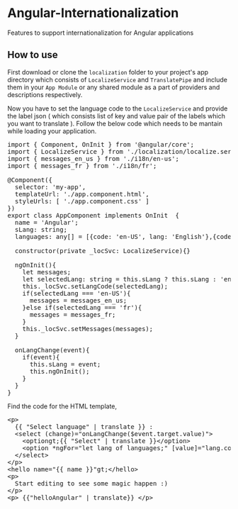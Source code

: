 # Angular-Internationalization
Features to support internationalization for Angular applications

## How to use

First download or clone the `localization` folder to your project's app directory which consists of `LocalizeService` and `TranslatePipe` and include them in your `App Module` or any shared module as a part of providers and descriptions respectively.

Now you have to set the language code to the `LocalizeService` and provide the label json ( which consists list of key and value pair of the labels which you want to translate ). Follow the below code which needs to be mantain while loading your application.

<pre>
import { Component, OnInit } from '@angular/core';
import { LocalizeService } from './localization/localize.service';
import { messages_en_us } from './i18n/en-us';
import { messages_fr } from './i18n/fr';

@Component({
  selector: 'my-app',
  templateUrl: './app.component.html',
  styleUrls: [ './app.component.css' ]
})
export class AppComponent implements OnInit  {
  name = 'Angular';
  sLang: string;
  languages: any[] = [{code: 'en-US', lang: 'English'},{code: 'fr', lang: 'French'}];

  constructor(private _locSvc: LocalizeService){}

  ngOnInit(){
    let messages;
    let selectedLang: string = this.sLang ? this.sLang : 'en-US';
    this._locSvc.setLangCode(selectedLang);
    if(selectedLang === 'en-US'){
      messages = messages_en_us;
    }else if(selectedLang === 'fr'){
      messages = messages_fr;
    }
    this._locSvc.setMessages(messages);
  }

  onLangChange(event){
    if(event){
      this.sLang = event;
      this.ngOnInit();
    }
  }
}
</pre>

Find the code for the HTML template,

<pre>
&lt;p&gt;
  {{ "Select language" | translate }} : 
  &lt;select (change)="onLangChange($event.target.value)"&gt;
    &lt;optiongt;{{ "Select" | translate }}&lt;/option&gt;
    &lt;option *ngFor="let lang of languages;" [value]="lang.code"gt; {{lang.lang}} &lt;/option&gt;
  &lt;/select&gt;
&lt;/p&gt;
&lt;hello name="{{ name }}"gt;&lt;/hello&gt;
&lt;p&gt;
  Start editing to see some magic happen :)
&lt;/p&gt;
&lt;p&gt; {{"helloAngular" | translate}} &lt;/p&gt;
</pre>
